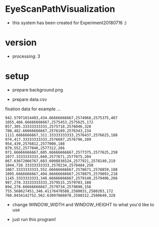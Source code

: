 # EyeScanPathVisualization

- this system has been created for Experiment20180716 :)

# version

- processing: 3

# setup

- prepare background.png

- prepare data.csv

fixation data for example ...

```
942.57971014493,434.66666666667,2574968,2575375,407
1055,466.66666666667,2575453,2575625,172
857,305.33333333333,2575718,2576046,328
788,482.66666666667,2576109,2576343,234
1111.6666666667,311.33333333333,2576437,2576625,188
974,417.33333333333,2576687,2576796,109
954,439,2576812,2577000,188
879,552,2577046,2577312,266
971.66666666667,605.66666666667,2577375,2577625,250
1077.3333333333,660,2577671,2577875,204
867.63672066767,683.6008836524,2577921,2578140,219
1044,728.33333333333,2578234,2578484,250
1067.3333333333,552.66666666667,2578671,2578859,188
1095.6666666667,494.66666666667,2578875,2579093,218
1145.3333333333,348.66666666667,2579140,2579406,266
987,278.33333333333,2579515,2579703,188
894,278.66666666667,2579734,2579890,156
755.568627451,346.41176470588,2580031,2580203,172
760.0434142752,562.63097866078,2580312,2580640,328

```

- change WINDOW_WIDTH and WINDOW_HEIGHT to what you'd like to use

- just run this program!